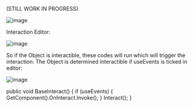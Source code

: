 (STILL WORK IN PROGRESS)

![image](https://github.com/Krachet/First-FPS-Game/assets/130090198/180ed363-bd64-4f77-ba40-82d5bcc32e9f)

Interaction Editor:

![image](https://github.com/Krachet/First-FPS-Game/assets/130090198/27acb3a2-2ecf-416b-b101-349d02f68bd9)

So if the Object is interactible, these codes will run which will trigger the interaction:
The Object is determined interactible if useEvents is ticked in editor:

![image](https://github.com/Krachet/First-FPS-Game/assets/130090198/92d62d43-99e0-474c-b3d7-7246a25b6585)

public void BaseInteract()
{
    if (useEvents)
    {
        GetComponent<InteractionEvents>().OnInteract.Invoke();
    }
    Interact();
}
